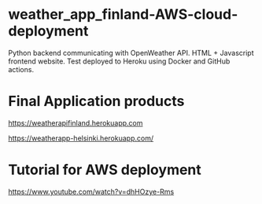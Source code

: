 # weather_app_finland-AWS-cloud-deployment

Python backend communicating with OpenWeather API. HTML + Javascript frontend website. Test deployed to Heroku using Docker and GitHub actions.

# Final Application products

https://weatherapifinland.herokuapp.com

https://weatherapp-helsinki.herokuapp.com/

# Tutorial for AWS deployment

https://www.youtube.com/watch?v=dhHOzye-Rms